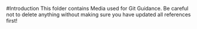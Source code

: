 #Introduction 
This folder contains Media used for Git Guidance. Be careful not to delete anything without making sure you have updated all references first!